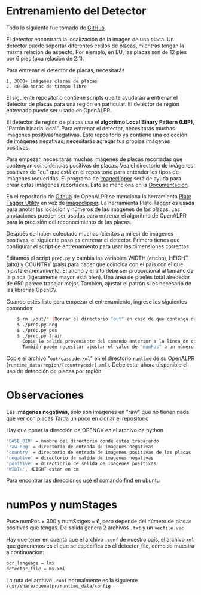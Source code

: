 # Entrenamiento del Detector 
Todo lo siguiente fue tomado de [GitHub].

 El detector encontrará la localización de la imagen de una placa. Un detector puede soportar diferentes estilos de placas, mientras tengan la misma relación de aspecto.
  Por ejemplo, en EU, las placas son de 12 pies por 6 pies (una relación de 2:1).

  Para entrenar el detector de placas, necesitarás
     
    1. 3000+ imágenes claras de placas
    2. 40-60 horas de tiempo libre
  
  El siguiente repositorio contiene scripts que te ayudarán a entrenar el detector de placas para una región en particular.
  El detector de región entrenado puede ser usado en OpenALPR.

  El detector de región de placas usa el **algoritmo Local Binary Pattern (LBP)**, "Patrón binario local". Para entrenar el detector, necesitarás muchas imágenes positivas/negativas. 
  Este repositorio ya contiene una colección de imágenes negativas; necesitarás agregar tus propias imágenes positivas.

  Para empezar, necesitarás muchas imágenes de placas recortadas que contengan coincidencias positivas de placas. 
  Vea el directorio de imágenes positivas de "eu" que está en el repositorio para entender los tipos de imágenes requeridas. El programa de [imageclipper] será de ayuda para crear estas imágenes recortadas. Este se menciona en la [Documentación].
  
  En el repositorio de [Github] de OpenALPR  se menciona la herramienta  [Plate Tagger Utility] en vez de [imageclipper].
         La herramienta Plate Tagger es usada para anotar las locacion y números de las imágenes de las placas. Las anotaciones pueden ser usadas para entrenar el algoritmo de OpenALPR para la precisión del reconocimiento de las placas.
  
  
  Después de haber colectado muchas (cientos a miles) de imágenes positivas, el siguiente paso es entrenar el detector. 
  Primero tienes que configurar el script de entrenamiento para usar las dimensiones correctas. 
  
  Editamos el script ```prep.py``` y cambia las variables WIDTH (ancho), HEIGHT (alto) y COUNTRY (país) para hacer que coincida con el país con el que hiciste entrenamiento. 
  El ancho y el alto debe ser proporcional al tamaño de la placa (ligeramente mayor está bien). Una área de pixeles total alrededor de 650 parece trabajar mejor.
  También, ajustar el patrón si es necesario de las librerías OpenCV.

  Cuando estés listo para empezar el entrenamiento, ingrese los siguientes comandos:
``` sh
    $ rm ./out/* (Borrar el directorio "out" en caso de que contenga datos de ejecuciones anteriores
    $ ./prep.py neg
    $ ./prep.py pos
    $ ./prep.py train
      Copie la salida proveniente del comando anterior a la línea de comando. Ajuste "numStages" a un valor más pequeño (usualmente 12 etapas trabaja bien, pero dependerá de su entrada de imágenes). 
      También puede necesitar ajustar el valor de "numPos" a un número pequeño para completar el entrenamiento.
```
 Copie el archivo "`out/cascade.xml`" en el directorio `runtime` de su OpenALPR
   (`runtime_data/region/[countrycode].xml`). Debe estar ahora disponible el uso de detección de placas por región.

# Observaciones
Las **imágenes negativas**, solo son imagenes en "raw" que no tienen nada que ver con placas
Tarda un poco en clonar el repositorio

Hay que poner la dirección de OPENCV en el archivo de python
```sh
'BASE_DIR' = nombre del directorio donde estás trabajando
'raw-neg' = directorio de entrada de imágenes negativas
'country' = directorio de entrada de imágenes positivas de las placas
'negative' = directorio de salida de imágenes negativas
'positive' = directiorio de salida de imágenes positivas
'WIDTH', HEIGHT estan en cm
```
Para encontrar las direcciones usé el comando find en ubuntu

# numPos y numStages
Puse numPos = 300 y numStages = 6, pero depende del número de placas positivas que tengas.
De salida genera 2 archivos `.txt` y un `vecfile.vec`

Hay que tener en cuenta que el archivo `.conf` de nuestro país, el archivo `xml` que generamos es el que se especifica en el detector_file, como se muestra a continuación:   
```sh
ocr_language = lmx
detector_file = mx.xml
```
La ruta del archivo `.conf` normalmente es la siguiente `/usr/share/openalpr/runtime_data/config`


[GitHub]: <https://github.com/openalpr/train-detector>
[Documentación]: <http://doc.openalpr.com/opensource.html#training-the-detector>
[Plate Tagger Utility]: <https://github.com/openalpr/plate_tagger>
[imageclipper]: <https://github.com/openalpr/imageclipper>
